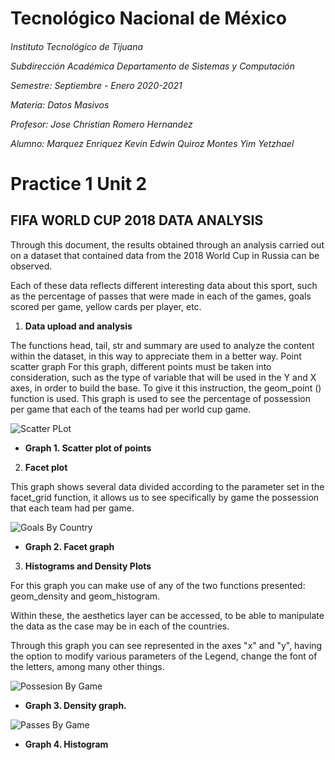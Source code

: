 <h1>Tecnológico Nacional de México</h1>
<h6> Instituto Tecnológico de Tijuana 

Subdirección Académica 
Departamento de Sistemas y Computación 

Semestre: Septiembre - Enero 2020-2021

Materia:
Datos Masivos

Profesor: 
Jose Christian Romero Hernandez

Alumno: 
Marquez Enriquez Kevin Edwin
 Quiroz Montes Yim Yetzhael

# Practice 1 Unit 2

## FIFA WORLD CUP 2018 DATA ANALYSIS

Through this document, the results obtained through an analysis carried out on a dataset that contained data from the 2018 World Cup in Russia can be observed.

Each of these data reflects different interesting data about this sport, such as the percentage of passes that were made in each of the games, goals scored per game, yellow cards per player, etc.

1. **Data upload and analysis**

The functions head, tail, str and summary are used to analyze the content within the dataset, in this way to appreciate them in a better way. Point scatter graph For this graph, different points must be taken into consideration, such as the type of variable that will be used in the Y and X axes, in order to build the base. To give it this instruction, the geom_point () function is used. This graph is used to see the percentage of possession per game that each of the teams had per world cup game.

![Scatter PLot](https://lh4.googleusercontent.com/rvp_f_BRrPM2mEiXjqW5lLXifR6gYJyZaTVA9Bw6HXlzW97IfFAbTQd-fP7gdmz5OCWhSh3is17R6FMtTbC0GyMGChJFV7o0nOtraQHZFFFXy7f-YGNWFVWrKN2JeatKAA=w1280)
- **Graph 1. Scatter plot of points**

2. **Facet plot**

This graph shows several data divided according to the parameter set in the facet_grid function, it allows us to see specifically by game the possession that each team had per game.

![Goals By Country](https://lh4.googleusercontent.com/WYfHXpFj4bDKzPq0JNw7h5TJaZsLNpaLW--j862MJJlMsLHG-Pdt3cAoIdQxQ5rkfEnX3NYOIofiLx3WkwGB9fZ0yvjO9JBm5RpUB2CmEyjmpIHuA6lNuAumLwbHyMYH6Q=w1280)
- **Graph 2. Facet graph**

3. **Histograms and Density Plots**

For this graph you can make use of any of the two functions presented:
geom_density and geom_histogram.

Within these, the aesthetics layer can be accessed, to be able to manipulate the data as the case may be in each of the countries.

Through this graph you can see represented in the axes "x" and "y", having the option to modify various parameters of the Legend, change the font of the letters, among many other things.

![Possesion By Game](https://lh6.googleusercontent.com/OjubIvQDEcgmnxxEMCIQ-wRs0xVSEZANqYBMVgW-KcVvMaeI8wLtFlmuKSv2HMRZ_0a-W4LdH9kM-0x9bHqlcQ4CKyyjJULE-qlmDzpQNinEBHxhj0ijztl0Ko5-o9XY9Q=w1280)
- **Graph 3. Density graph.**


![Passes By Game](https://lh5.googleusercontent.com/YtOhbuXAW-E3-ibdOb4E9E1Q25HJFGCmUEJ3-dQVz01nuJs0xe_ZZI0Af7KXlcjlPr-HUNqhIOedpjdncN6jo_3PMsPXPS6FrTiXIscFWj0JE9ikE_X6gAHqE-oPZLP1Mw=w1280)
- **Graph 4. Histogram**
